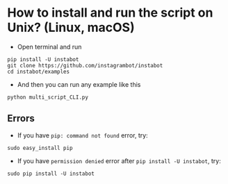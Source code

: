 # How to install and run the script on Unix? (Linux, macOS)
* Open terminal and run
```
pip install -U instabot
git clone https://github.com/instagrambot/instabot
cd instabot/examples
```

* And then you can run any example like this
```
python multi_script_CLI.py
```

## Errors

* If you have `pip: command not found` error, try:
```
sudo easy_install pip
```

* If you have `permission denied` error after `pip install -U instabot`, try:
```
sudo pip install -U instabot
```
